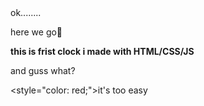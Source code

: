 <div>ok........</div>

<p>here we go🤞</p>

<b>this is frist clock i made with HTML/CSS/JS</b>



<p>and guss what?</p>

<style="color: red;">it's too easy
